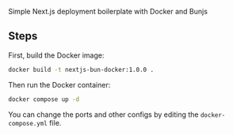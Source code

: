 Simple Next.js deployment boilerplate with Docker and Bunjs

## Steps

First, build the Docker image:

```bash
docker build -t nextjs-bun-docker:1.0.0 .
```

Then run the Docker container:

```bash
docker compose up -d
```

You can change the ports and other configs by editing the `docker-compose.yml` file.
